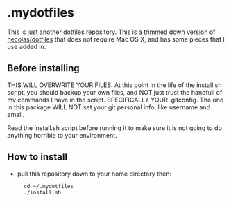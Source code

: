 # .mydotfiles
This is just another dotfiles repository.  This is a trimmed down version of
[necolas/dotfiles][1] that does not require Mac OS X, and has some pieces that
I use added in.

## Before installing
THIS WILL OVERWRITE YOUR FILES.  At this point in the life of the install.sh
script, you should backup your own files, and NOT just trust the handfull of
mv commands I have in the script.  SPECIFICALLY YOUR .gitconfig.  The one in
this package WILL NOT set your git personal info, like username and email.

Read the install.sh script before running it to make sure it is not going to
do anything horrible to your environment.


## How to install
* pull this repository down to your home directory then:

        cd ~/.mydotfiles
        ./install.sh


[1]: https://github.com/necolas/dotfiles
